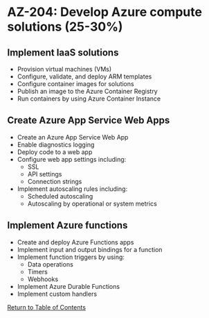 # AZ-204: Develop Azure compute solutions (25-30%)

## Implement IaaS solutions
- Provision virtual machines (VMs)
- Configure, validate, and deploy ARM templates
- Configure container images for solutions
- Publish an image to the Azure Container Registry
- Run containers by using Azure Container Instance 

## Create Azure App Service Web Apps 
- Create an Azure App Service Web App
- Enable diagnostics logging
- Deploy code to a web app
- Configure web app settings including:
    - SSL
    - API settings
    - Connection strings
- Implement autoscaling rules including:
    - Scheduled autoscaling
    - Autoscaling by operational or system metrics

## Implement Azure functions 
- Create and deploy Azure Functions apps
- Implement input and output bindings for a function 
- Implement function triggers by using:
    - Data operations
    - Timers
    - Webhooks
- Implement Azure Durable Functions 
- Implement custom handlers

[Return to Table of Contents](README.md)